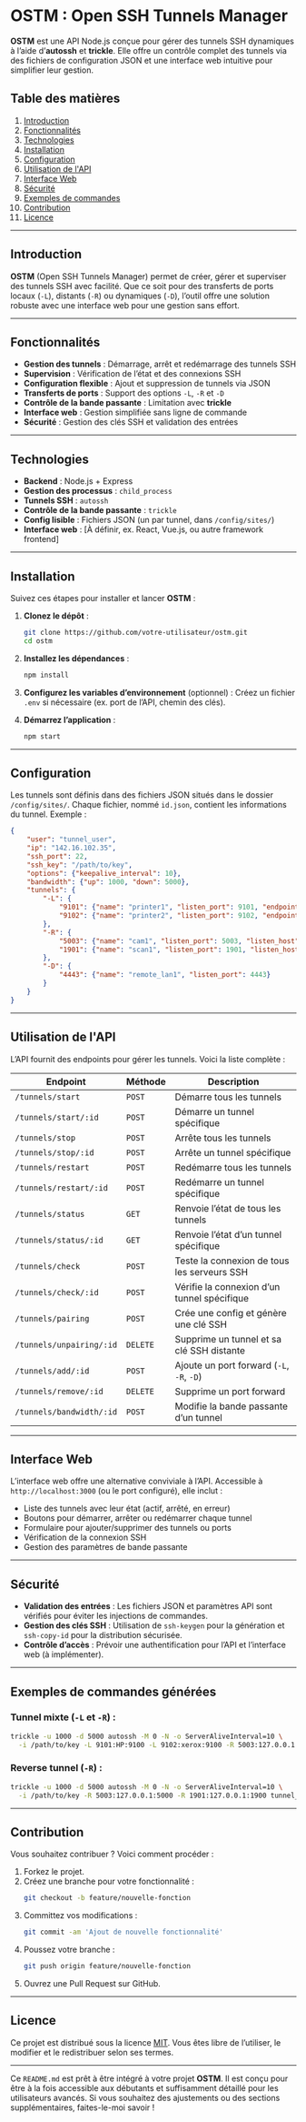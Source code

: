 # **OSTM : Open SSH Tunnels Manager**

**OSTM** est une API Node.js conçue pour gérer des tunnels SSH dynamiques à l’aide d’**autossh** et **trickle**. Elle offre un contrôle complet des tunnels via des fichiers de configuration JSON et une interface web intuitive pour simplifier leur gestion.

## **Table des matières**
1. [Introduction](#introduction)
2. [Fonctionnalités](#fonctionnalités)
3. [Technologies](#technologies)
4. [Installation](#installation)
5. [Configuration](#configuration)
6. [Utilisation de l'API](#utilisation-de-lapi)
7. [Interface Web](#interface-web)
8. [Sécurité](#sécurité)
9. [Exemples de commandes](#exemples-de-commandes)
10. [Contribution](#contribution)
11. [Licence](#licence)

---

## **Introduction**
**OSTM** (Open SSH Tunnels Manager) permet de créer, gérer et superviser des tunnels SSH avec facilité. Que ce soit pour des transferts de ports locaux (`-L`), distants (`-R`) ou dynamiques (`-D`), l’outil offre une solution robuste avec une interface web pour une gestion sans effort.

---

## **Fonctionnalités**
- **Gestion des tunnels** : Démarrage, arrêt et redémarrage des tunnels SSH
- **Supervision** : Vérification de l’état et des connexions SSH
- **Configuration flexible** : Ajout et suppression de tunnels via JSON
- **Transferts de ports** : Support des options `-L`, `-R` et `-D`
- **Contrôle de la bande passante** : Limitation avec **trickle**
- **Interface web** : Gestion simplifiée sans ligne de commande
- **Sécurité** : Gestion des clés SSH et validation des entrées

---

## **Technologies**
- **Backend** : Node.js + Express
- **Gestion des processus** : `child_process`
- **Tunnels SSH** : `autossh`
- **Contrôle de la bande passante** : `trickle`
- **Config lisible** : Fichiers JSON (un par tunnel, dans `/config/sites/`)
- **Interface web** : [À définir, ex. React, Vue.js, ou autre framework frontend]

---

## **Installation**
Suivez ces étapes pour installer et lancer **OSTM** :

1. **Clonez le dépôt** :
   ```bash
   git clone https://github.com/votre-utilisateur/ostm.git
   cd ostm
   ```

2. **Installez les dépendances** :
   ```bash
   npm install
   ```

3. **Configurez les variables d’environnement** (optionnel) :
   Créez un fichier `.env` si nécessaire (ex. port de l’API, chemin des clés).

4. **Démarrez l’application** :
   ```bash
   npm start
   ```

---

## **Configuration**
Les tunnels sont définis dans des fichiers JSON situés dans le dossier `/config/sites/`. Chaque fichier, nommé `id.json`, contient les informations du tunnel. Exemple :

```json
{
    "user": "tunnel_user",
    "ip": "142.16.102.35",
    "ssh_port": 22,
    "ssh_key": "/path/to/key",
    "options": {"keepalive_interval": 10},
    "bandwidth": {"up": 1000, "down": 5000},
    "tunnels": {
        "-L": {
            "9101": {"name": "printer1", "listen_port": 9101, "endpoint_host": "HP", "endpoint_port": 9100},
            "9102": {"name": "printer2", "listen_port": 9102, "endpoint_host": "xerox", "endpoint_port": 9100}
        },
        "-R": {
            "5003": {"name": "cam1", "listen_port": 5003, "listen_host": "cam", "endpoint_host": "127.0.0.1", "endpoint_port": 5000},
            "1901": {"name": "scan1", "listen_port": 1901, "listen_host": "scan", "endpoint_host": "127.0.0.1", "endpoint_port": 1900}
        },
        "-D": {
            "4443": {"name": "remote_lan1", "listen_port": 4443}
        }
    }
}
```

---

## **Utilisation de l'API**
L’API fournit des endpoints pour gérer les tunnels. Voici la liste complète :

| Endpoint                 | Méthode | Description                                   |
|--------------------------|---------|-----------------------------------------------|
| `/tunnels/start`         | `POST`  | Démarre tous les tunnels                     |
| `/tunnels/start/:id`     | `POST`  | Démarre un tunnel spécifique                 |
| `/tunnels/stop`          | `POST`  | Arrête tous les tunnels                      |
| `/tunnels/stop/:id`      | `POST`  | Arrête un tunnel spécifique                  |
| `/tunnels/restart`       | `POST`  | Redémarre tous les tunnels                   |
| `/tunnels/restart/:id`   | `POST`  | Redémarre un tunnel spécifique               |
| `/tunnels/status`        | `GET`   | Renvoie l’état de tous les tunnels           |
| `/tunnels/status/:id`    | `GET`   | Renvoie l’état d’un tunnel spécifique        |
| `/tunnels/check`         | `POST`  | Teste la connexion de tous les serveurs SSH  |
| `/tunnels/check/:id`     | `POST`  | Vérifie la connexion d’un tunnel spécifique  |
| `/tunnels/pairing`       | `POST`  | Crée une config et génère une clé SSH        |
| `/tunnels/unpairing/:id` | `DELETE`| Supprime un tunnel et sa clé SSH distante    |
| `/tunnels/add/:id`       | `POST`  | Ajoute un port forward (`-L`, `-R`, `-D`)    |
| `/tunnels/remove/:id`    | `DELETE`| Supprime un port forward                     |
| `/tunnels/bandwidth/:id` | `POST`  | Modifie la bande passante d’un tunnel        |

---

## **Interface Web**
L’interface web offre une alternative conviviale à l’API. Accessible à `http://localhost:3000` (ou le port configuré), elle inclut :
- Liste des tunnels avec leur état (actif, arrêté, en erreur)
- Boutons pour démarrer, arrêter ou redémarrer chaque tunnel
- Formulaire pour ajouter/supprimer des tunnels ou ports
- Vérification de la connexion SSH
- Gestion des paramètres de bande passante

---

## **Sécurité**
- **Validation des entrées** : Les fichiers JSON et paramètres API sont vérifiés pour éviter les injections de commandes.
- **Gestion des clés SSH** : Utilisation de `ssh-keygen` pour la génération et `ssh-copy-id` pour la distribution sécurisée.
- **Contrôle d’accès** : Prévoir une authentification pour l’API et l’interface web (à implémenter).

---

## **Exemples de commandes générées**

### **Tunnel mixte (`-L` et `-R`)** :
```bash
trickle -u 1000 -d 5000 autossh -M 0 -N -o ServerAliveInterval=10 \
  -i /path/to/key -L 9101:HP:9100 -L 9102:xerox:9100 -R 5003:127.0.0.1:5000 tunnel_user@142.16.102.35 -p 22
```

### **Reverse tunnel (`-R`)** :
```bash
trickle -u 1000 -d 5000 autossh -M 0 -N -o ServerAliveInterval=10 \
  -i /path/to/key -R 5003:127.0.0.1:5000 -R 1901:127.0.0.1:1900 tunnel_user@142.16.102.35 -p 22
```

---

## **Contribution**
Vous souhaitez contribuer ? Voici comment procéder :
1. Forkez le projet.
2. Créez une branche pour votre fonctionnalité :
   ```bash
   git checkout -b feature/nouvelle-fonction
   ```
3. Committez vos modifications :
   ```bash
   git commit -am 'Ajout de nouvelle fonctionnalité'
   ```
4. Poussez votre branche :
   ```bash
   git push origin feature/nouvelle-fonction
   ```
5. Ouvrez une Pull Request sur GitHub.

---

## **Licence**
Ce projet est distribué sous la licence [MIT](LICENSE). Vous êtes libre de l’utiliser, le modifier et le redistribuer selon ses termes.

---

Ce `README.md` est prêt à être intégré à votre projet **OSTM**. Il est conçu pour être à la fois accessible aux débutants et suffisamment détaillé pour les utilisateurs avancés. Si vous souhaitez des ajustements ou des sections supplémentaires, faites-le-moi savoir !